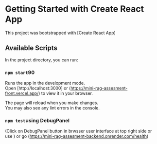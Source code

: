 # Getting Started with Create React App

This project was bootstrapped with [Create React App]

## Available Scripts

In the project directory, you can run:

### `npm start`90

Runs the app in the development mode.\
Open [http://localhost:3000] or (https://mini-rag-assesment-front.vercel.app/) to view it in your browser.

The page will reload when you make changes.\
You may also see any lint errors in the console.

### `npm test`using DebugPanel

(Click on DebugPanel button in brwsser user interface at top right side or use ) or go (https://mini-rag-assesment-backend.onrender.com/health)

